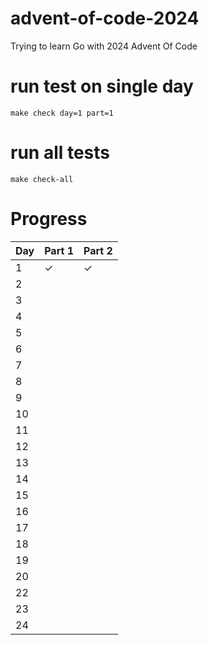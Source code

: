 # advent-of-code-2024

Trying to learn Go with 2024 Advent Of Code

# run test on single day

`make check day=1 part=1`

# run all tests

`make check-all`

# Progress

 Day | Part 1  | Part 2  
:----|:--------|:--------
 1   | &check; | &check; 
 2   |         |
 3   |         |
 4   |         |
 5   |         |
 6   |         |
 7   |         |
 8   |         |
 9   |         |
 10  |         |
 11  |         |
 12  |         |
 13  |         |
 14  |         |
 15  |         |
 16  |         |
 17  |         |
 18  |         |
 19  |         |
 20  |         |
 22  |         |
 23  |         |
 24  |         |  


